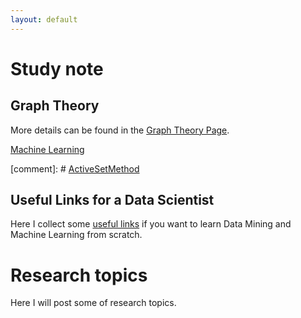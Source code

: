 ```yaml
---
layout: default
---
```


# Study note
## Graph Theory
More details can be found in the [Graph Theory Page](graphTheory). 

[Machine Learning](MachineLearning)

[comment]: # [ActiveSetMethod](ActiveSetMethod)

## Useful Links for a Data Scientist
Here I collect some [useful links](usefulLinks) if you want to learn Data Mining and Machine Learning from scratch.

# Research topics
Here I will post some of research topics.
